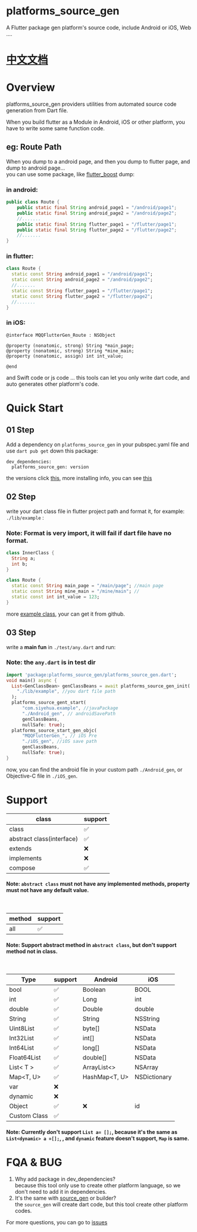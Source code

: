 # platforms_source_gen

A Flutter package gen platform's source code, include Android or iOS, Web ....

# [中文文档](./README_CN.md)

# Overview
platforms_source_gen providers utilities from automated source code generation from Dart file.

When you build flutter as a Module in Android, iOS or other platform, you have to write some same function
code.

## eg: Route Path

When you dump to a android page, and then you dump to flutter page, and dump to android page...
<br>you can use some package, like [flutter_boost](https://github.com/alibaba/flutter_boost) dump:

### in android:<br>

```java
public class Route {
    public static final String android_page1 = "/android/page1";
    public static final String android_page2 = "/android/page2";
    //.......
    public static final String flutter_page1 = "/flutter/page1";
    public static final String flutter_page2 = "/flutter/page2";
    //.......
}

```

### in flutter:<br>

```dart
class Route {
  static const String android_page1 = "/android/page1";
  static const String android_page2 = "/android/page2";
  //.......
  static const String flutter_page1 = "/flutter/page1";
  static const String flutter_page2 = "/flutter/page2";
  //.......
}
```

### in iOS:

```objc
@interface MQQFlutterGen_Route : NSObject

@property (nonatomic, strong) String *main_page;
@property (nonatomic, strong) String *mine_main;
@property (nonatomic, assign) int int_value;

@end
```

and Swift code or js code ...
this tools can let you only write dart code, and auto generates other platform's code.

# Quick Start

## 01 Step

Add a dependency on `platforms_source_gen` in your pubspec.yaml file and use `dart pub get` down this package:


```
dev_dependencies:
  platforms_source_gen: version
```

the versions click [this](https://pub.dev/packages/platforms_source_gen/versions),
more installing info, you can see [this](https://pub.dev/packages/platforms_source_gen/install)

## 02 Step
write your dart class file in flutter project path and format it, for example: `./lib/example` :

### Note: Format is very import, it will fail if dart file have no format.

```dart
class InnerClass {
  String a;
  int b;
}

class Route {
  static const String main_page = "/main/page"; //main page
  static const String mine_main = "/mine/main"; //
  static const int int_value = 123;
}

```

more [example class](https://github.com/siyehua/platforms_source_gen/tree/master/lib/example), your can get it from github.

## 03 Step

write a **main fun**  in `./test/any.dart` and run:

### Note: the `any.dart` is in test dir
```dart
import 'package:platforms_source_gen/platforms_source_gen.dart';
void main() async {
  List<GenClassBean> genClassBeans = await platforms_source_gen_init(
    "./lib/example", //you dart file path
  );
  platforms_source_gent_start(
      "com.siyehua.example", //javaPackage
      "./Android_gen", // androidSavePath
      genClassBeans,
      nullSafe: true);
  platforms_source_start_gen_objc(
      "MQQFlutterGen_", // iOS Pre
      "./iOS_gen", //iOS save path
      genClassBeans,
      nullSafe: true);
}
```
now, you can find the android file in your custom path `./Android_gen`, or Objective-C file in `./iOS_gen`.



# Support
class|support|
----|----|
class|✅|
abstract class(interface) |✅|
extends|❌|
implements |❌|
compose|✅|

#### Note: `abstract class` must not have any implemented methods, property must not have any default value.<br><br><br>


method|support|
----|----|
all|✅|

#### Note: Support abstract method in `abstract class`, but don't support method not in class.<br><br><br>

Type|support|Android|iOS|
----|----|----|----|
bool|✅|Boolean|BOOL|
int|✅|Long|int|
double|✅|Double|double|
String|✅|String|NSString|
Uint8List|✅|byte[]|NSData|
Int32List|✅|int[]|NSData|
Int64List|✅|long[]|NSData|
Float64List|✅|double[]|NSData|
List< T > |✅|ArrayList<>|NSArray|
Map<T, U>|✅|HashMap<T, U>|NSDictionary|
var|❌||
dynamic|❌||
Object|✅|❌|id|
Custom Class|✅||

#### Note: Currently don't support `List a= [];`, because it's the same as `List<dynamic> a =[];`, , and `dynamic` feature doesn't support, `Map` is same.

# FQA & BUG
1. Why add package in dev_dependencies? <br> because this tool only use to create other platform language, so we don't need to add it in dependencies.
2. It's the same with [source_gen](https://pub.dev/packages/source_gen) or builder?<br> the `source_gen` will create dart code, but this tool create other platform codes.

For more questions, you can go to [issues](https://github.com/siyehua/platforms_source_gen/issues)

